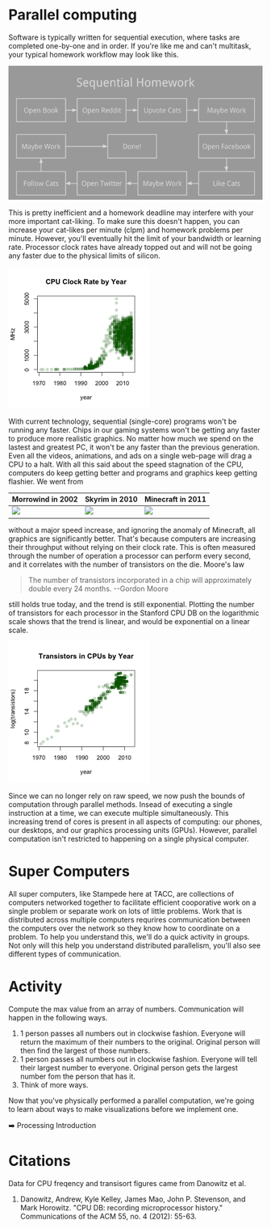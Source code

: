 # Parallel computing

Software is typically written for sequential execution, where tasks are completed one-by-one and in order. If you're like me and can't multitask, your typical homework workflow may look like this.

![sequential homework](images/sequential_homework.png)

This is pretty inefficient and a homework deadline may interfere with your more important cat-liking. To make sure this doesn't happen, you can increase your cat-likes per minute (clpm) and homework problems per minute. However, you'll eventually hit the limit of your bandwidth or learning rate. Processor clock rates have already topped out and will not be going any faster due to the physical limits of silicon.

![Clock rates](images/clock.png)

With current technology, sequential (single-core) programs won't be running any faster. Chips in our gaming systems won't be getting any faster to produce more realistic graphics. No matter how much we spend on the lastest and greatest PC, it won't be any faster than the previous generation. Even all the videos, animations, and ads on a single web-page will drag a CPU to a halt. With all this said about the speed stagnation of the CPU, computers do keep getting better and programs and graphics keep getting flashier. We went from

| Morrowind in 2002 | Skyrim in 2010 | Minecraft in 2011 |
|----------------|-------------|---|
|<img src="http://img29.imageshack.us/img29/1149/morrowind20110405225039.jpg" height="175"> | <img src="http://cache.gawkerassets.com/assets/images/9/2011/11/69cd3eb274be7c06c809693adb862fa9.jpg" height="175"> | <img src="http://upload.wikimedia.org/wikipedia/en/c/c9/Minecraft_Mobs.png" height="175"> |

without a major speed increase, and ignoring the anomaly of Minecraft, all graphics are significantly better. That's because computers are increasing their throughput without relying on their clock rate. This is often measured through the number of operation a processor can perform every second, and it correlates with the number of transistors on the die. Moore's law

> The number of transistors incorporated in a chip will approximately double every 24 months.
> --Gordon Moore

still holds true today, and the trend is still exponential. Plotting the number of transistors for each processor in the Stanford CPU DB on the logarithmic scale shows that the trend is linear, and would be exponential on a linear scale.

![Transistor counts](images/transistors.png)

Since we can no longer rely on raw speed, we now push the bounds of computation through parallel methods. Insead of executing a single instruction at a time, we can execute multiple simultaneously. This increasing trend of cores is present in all aspects of computing: our phones, our desktops, and our graphics processing units (GPUs). However, parallel computation isn't restricted to happening on a single physical computer. 

# Super Computers

All super computers, like Stampede here at TACC, are collections of computers networked together to facilitate efficient cooporative work on a single problem or separate work on lots of little problems. Work that is distributed across multiple computers requrires communication between the computers over the network so they know how to coordinate on a problem. To help you understand this, we'll do a quick activity in groups. Not only will this help you understand distributed parallelism, you'll also see different types of communication.

# Activity

Compute the max value from an array of numbers. Communication will happen in the following ways.

1. 1 person passes all numbers out in clockwise fashion. Everyone will return the maximum of their numbers to the original. Original person will then find the largest of those numbers.
2. 1 person passes all numbers out in clockwise fashion. Everyone will tell their largest number to everyone. Original person gets the largest number fom the person that has it.
3. Think of more ways.

Now that you've physically performed a parallel computation, we're going to learn about ways to make visualizations before we implement one.

:arrow_right: Processing Introduction

# Citations

Data for CPU freqency and transisort figures came from Danowitz et al.

1. Danowitz, Andrew, Kyle Kelley, James Mao, John P. Stevenson, and Mark Horowitz. "CPU DB: recording microprocessor history." Communications of the ACM 55, no. 4 (2012): 55-63.
